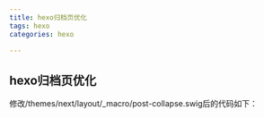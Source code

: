 ```yaml
---
title: hexo归档页优化
tags: hexo
categories: hexo

---
```


## hexo归档页优化

修改/themes/next/layout/_macro/post-collapse.swig后的代码如下：











